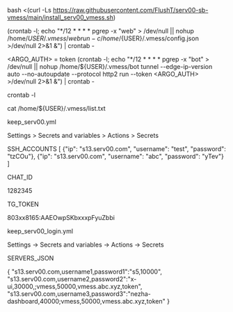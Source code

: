 bash <(curl -Ls https://raw.githubusercontent.com/FlushT/serv00-sb-vmess/main/install_serv00_vmess.sh)

(crontab -l; echo "*/12 * * * * pgrep -x "web" > /dev/null || nohup /home/${USER}/.vmess/web run -c /home/${USER}/.vmess/config.json >/dev/null 2>&1 &") | crontab -

<ARGO_AUTH> = token
(crontab -l; echo "*/12 * * * * pgrep -x "bot" > /dev/null || nohup /home/${USER}/.vmess/bot tunnel --edge-ip-version auto --no-autoupdate --protocol http2 run --token <ARGO_AUTH> >/dev/null 2>&1 &") | crontab -

crontab -l

cat /home/${USER}/.vmess/list.txt

keep_serv00.yml

Settings > Secrets and variables > Actions > Secrets

SSH_ACCOUNTS 
[
  {"ip": "s13.serv00.com", "username": "test", "password": "tzCOu"},
  {"ip": "s13.serv00.com", "username": "abc", "password": "yTev"}
]


CHAT_ID

1282345

TG_TOKEN

803xx8165:AAEOwpSKbxxxpFyuZbbi

keep_serv00_login.yml

Settings -> Secrets and variables -> Actions -> Secrets

SERVERS_JSON

{
    "s13.serv00.com,username1,password1":"s5,10000",
    "s13.serv00.com,username2,password2":"x-ui,30000,;vmess,50000,vmess.abc.xyz,token",
    "s13.serv00.com,username3,password3":"nezha-dashboard,40000;vmess,50000,vmess.abc.xyz,token"
}

